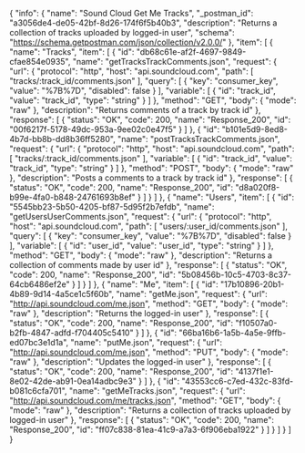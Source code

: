 {
  "info": {
    "name": "Sound Cloud Get Me Tracks",
    "_postman_id": "a3056de4-de05-42bf-8d26-174f6f5b40b3",
    "description": "Returns a collection of tracks uploaded by logged-in user",
    "schema": "https://schema.getpostman.com/json/collection/v2.0.0/"
  },
  "item": [
    {
      "name": "Tracks",
      "item": [
        {
          "id": "db68c61e-af2f-4697-9849-cfae854e0935",
          "name": "getTracksTrackComments.json",
          "request": {
            "url": {
              "protocol": "http",
              "host": "api.soundcloud.com",
              "path": [
                "tracks/:track_id/comments.json"
              ],
              "query": [
                {
                  "key": "consumer_key",
                  "value": "%7B%7D",
                  "disabled": false
                }
              ],
              "variable": [
                {
                  "id": "track_id",
                  "value": "track_id",
                  "type": "string"
                }
              ]
            },
            "method": "GET",
            "body": {
              "mode": "raw"
            },
            "description": "Returns comments of a track by track id"
          },
          "response": [
            {
              "status": "OK",
              "code": 200,
              "name": "Response_200",
              "id": "00f6217f-5178-49dc-953a-9ee02c0e47f5"
            }
          ]
        },
        {
          "id": "b101e5d9-8ed8-4b7d-bb8b-dd8b36ff5280",
          "name": "postTracksTrackComments.json",
          "request": {
            "url": {
              "protocol": "http",
              "host": "api.soundcloud.com",
              "path": [
                "tracks/:track_id/comments.json"
              ],
              "variable": [
                {
                  "id": "track_id",
                  "value": "track_id",
                  "type": "string"
                }
              ]
            },
            "method": "POST",
            "body": {
              "mode": "raw"
            },
            "description": "Posts a comments to a track by track id"
          },
          "response": [
            {
              "status": "OK",
              "code": 200,
              "name": "Response_200",
              "id": "d8a020f8-b99e-4fa0-b848-24761693b8ef"
            }
          ]
        }
      ]
    },
    {
      "name": "Users",
      "item": [
        {
          "id": "5545bb23-5b50-4205-bf87-5d95f2b7efdb",
          "name": "getUsersUserComments.json",
          "request": {
            "url": {
              "protocol": "http",
              "host": "api.soundcloud.com",
              "path": [
                "users/:user_id/comments.json"
              ],
              "query": [
                {
                  "key": "consumer_key",
                  "value": "%7B%7D",
                  "disabled": false
                }
              ],
              "variable": [
                {
                  "id": "user_id",
                  "value": "user_id",
                  "type": "string"
                }
              ]
            },
            "method": "GET",
            "body": {
              "mode": "raw"
            },
            "description": "Returns a collection of comments made by user id"
          },
          "response": [
            {
              "status": "OK",
              "code": 200,
              "name": "Response_200",
              "id": "5b08456b-10c5-4703-8c37-64cb6486ef2e"
            }
          ]
        }
      ]
    },
    {
      "name": "Me",
      "item": [
        {
          "id": "17b10896-20b1-4b89-9d14-4a5ce1c5f60b",
          "name": "getMe.json",
          "request": {
            "url": "http://api.soundcloud.com/me.json",
            "method": "GET",
            "body": {
              "mode": "raw"
            },
            "description": "Returns the logged-in user"
          },
          "response": [
            {
              "status": "OK",
              "code": 200,
              "name": "Response_200",
              "id": "f10507a0-b2fb-4847-adfd-f704405c5410"
            }
          ]
        },
        {
          "id": "66ba16b6-1a5b-4a5e-9ffb-ed07bc3e1d1a",
          "name": "putMe.json",
          "request": {
            "url": "http://api.soundcloud.com/me.json",
            "method": "PUT",
            "body": {
              "mode": "raw"
            },
            "description": "Updates the logged-in user"
          },
          "response": [
            {
              "status": "OK",
              "code": 200,
              "name": "Response_200",
              "id": "4137f1e1-8e02-42de-ab91-0ea14adbc9e3"
            }
          ]
        },
        {
          "id": "43553cc6-c7ed-432c-83fd-b081c6cfa701",
          "name": "getMeTracks.json",
          "request": {
            "url": "http://api.soundcloud.com/me/tracks.json",
            "method": "GET",
            "body": {
              "mode": "raw"
            },
            "description": "Returns a collection of tracks uploaded by logged-in user"
          },
          "response": [
            {
              "status": "OK",
              "code": 200,
              "name": "Response_200",
              "id": "ff07c838-81ea-41c9-a7a3-6f906eba1922"
            }
          ]
        }
      ]
    }
  ]
}